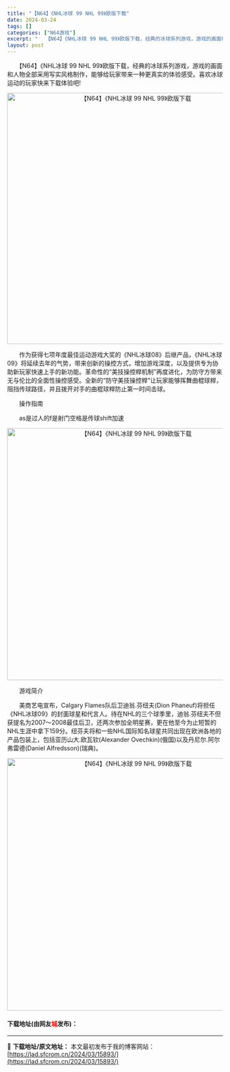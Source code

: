 ```yaml
---
title: "【N64】《NHL冰球 99 NHL 99》欧版下载"
date: 2024-03-24
tags: []
categories: ["N64游戏"]
excerpt: "　　【N64】《NHL冰球 99 NHL 99》欧版下载，经典的冰球系列游戏，游戏的画面和人物全部采用写实风格制作，能够给玩家带来一种更真实的体验感受。喜欢冰球运动的玩家快来下载体验吧! 　　作为获得七项年度最佳运动游戏大奖的《NHL冰球08》后继产品，《NHL冰球09》将延续去年的气势，带来创新的&hellip;"
layout: post
---
```


 <p>　　【N64】《NHL冰球 99 NHL 99》欧版下载，经典的冰球系列游戏，游戏的画面和人物全部采用写实风格制作，能够给玩家带来一种更真实的体验感受。喜欢冰球运动的玩家快来下载体验吧!</p> <p align="center"><img align="" border="0" src="https://lad.sfcrom.cn/wp-content/uploads/2024/03/20240324_6600403dc6837.png" width="586" alt="【N64】《NHL冰球 99 NHL 99》欧版下载" /></p> <p>　　作为获得七项年度最佳运动游戏大奖的《NHL冰球08》后继产品，《NHL冰球09》将延续去年的气势，带来创新的操控方式，增加游戏深度，以及提供专为协助新玩家快速上手的新功能。革命性的&ldquo;美技操控桿机制&rdquo;再度进化，为防守方带来无与伦比的全面性操控感受。全新的&ldquo;防守美技操控桿&rdquo;让玩家能够挥舞曲棍球桿，阻挡传球路径，并且拨开对手的曲棍球桿防止第一时间击球。</p> <p>　　操作指南</p> <p>　　as是过人的f是射门空格是传球shift加速</p> <p align="center"><img align="" border="0" src="https://lad.sfcrom.cn/wp-content/uploads/2024/03/20240324_6600403ecb16a.png" width="588" alt="【N64】《NHL冰球 99 NHL 99》欧版下载" /></p> <p>　　游戏简介</p> <p>　　美商艺电宣布，Calgary Flames队后卫迪翁.芬纽夫(Dion Phaneuf)将担任《NHL冰球09》的封面球星和代言人。待在NHL的三个球季里，迪翁.芬纽夫不但获提名为2007～2008最佳后卫，还两次参加全明星赛，更在他至今为止短暂的NHL生涯中拿下159分。纽芬夫将和一些NHL国际知名球星共同出现在欧洲各地的产品包装上，包括亚历山大.欧瓦钦(Alexander Ovechkin)(俄国)以及丹尼尔.阿尔弗雷德(Daniel Alfredsson)(瑞典)。</p> <p align="center"><img align="" border="0" src="https://lad.sfcrom.cn/wp-content/uploads/2024/03/20240324_6600404016242.png" width="589" alt="【N64】《NHL冰球 99 NHL 99》欧版下载" /></p> <p><h4>下载地址(由网友<font color="red">城</font>发布)：</h4></p> 

---
📖 **下载地址/原文地址：** 本文最初发布于我的博客网站：[https://lad.sfcrom.cn/2024/03/15893/](https://lad.sfcrom.cn/2024/03/15893/)

